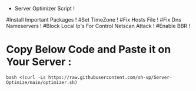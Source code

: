 - Server Optimizer Script !

#Install Important Packages !
#Set TimeZone !
#Fix Hosts File !
#Fix Dns Nameservers !
#Block Local Ip's For Control Netscan Attack !
#Enable BBR !

# Copy Below Code and Paste it on Your Server :

```
bash <(curl -Ls https://raw.githubusercontent.com/sh-vp/Server-Optimize/main/optimizer.sh)
```
